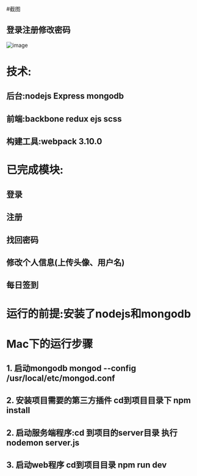 #截图
## 登录注册修改密码
![image](https://github.com/changanli/patient-web.git/blob/master/login.gif?raw=true)

# 技术:
## 后台:nodejs Express mongodb
## 前端:backbone redux ejs scss 
## 构建工具:webpack 3.10.0
# 已完成模块:
## 登录
## 注册
## 找回密码
## 修改个人信息(上传头像、用户名)
## 每日签到

# 运行的前提:安装了nodejs和mongodb

# Mac下的运行步骤
## 1. 启动mongodb mongod --config /usr/local/etc/mongod.conf
## 2. 安装项目需要的第三方插件 cd到项目目录下 npm install
## 2. 启动服务端程序:cd 到项目的server目录 执行 nodemon server.js
## 3. 启动web程序 cd到项目目录 npm run dev
